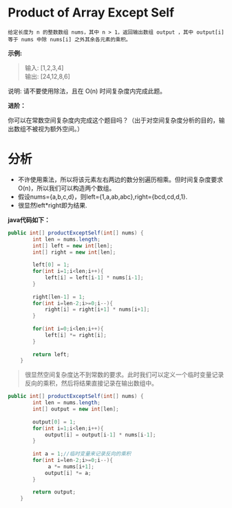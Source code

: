 # Product of Array Except Self
    给定长度为 n 的整数数组 nums，其中 n > 1，返回输出数组 output ，其中 output[i] 等于 nums 中除 nums[i] 之外其余各元素的乘积。

**示例:**

> 输入: [1,2,3,4]<br>
> 输出: [24,12,8,6]

说明: 请不要使用除法，且在 O(n) 时间复杂度内完成此题。

**进阶：**

你可以在常数空间复杂度内完成这个题目吗？（出于对空间复杂度分析的目的，输出数组不被视为额外空间。）
# 分析
  * 不许使用乘法，所以将该元素左右两边的数分别遍历相乘。但时间复杂度要求O(n)，所以我们可以构造两个数组。
  * 假设nums={a,b,c,d}，则left={1,a,ab,abc},right={bcd,cd,d,1}.
  * 很显然left*right即为结果.

**java代码如下：**
```java
public int[] productExceptSelf(int[] nums) {
        int len = nums.length;
        int[] left = new int[len];
        int[] right = new int[len];
        
        left[0] = 1;
        for(int i=1;i<len;i++){
            left[i] = left[i-1] * nums[i-1];
        }
        
        right[len-1] = 1;
        for(int i=len-2;i>=0;i--){
            right[i] = right[i+1] * nums[i+1];
        }
        
        for(int i=0;i<len;i++){
            left[i] *= right[i];
        }
        
        return left;
    }
```
> 很显然空间复杂度达不到常数的要求。此时我们可以定义一个临时变量记录反向的乘积，然后将结果直接记录在输出数组中。
```java
public int[] productExceptSelf(int[] nums) {
        int len = nums.length;
        int[] output = new int[len];
        
        output[0] = 1;
        for(int i=1;i<len;i++){
            output[i] = output[i-1] * nums[i-1];
        }
        
        int a = 1;//临时变量来记录反向的乘积
        for(int i=len-2;i>=0;i--){
             a *= nums[i+1];
            output[i] *= a;
        }
        
        return output;
    }
```
